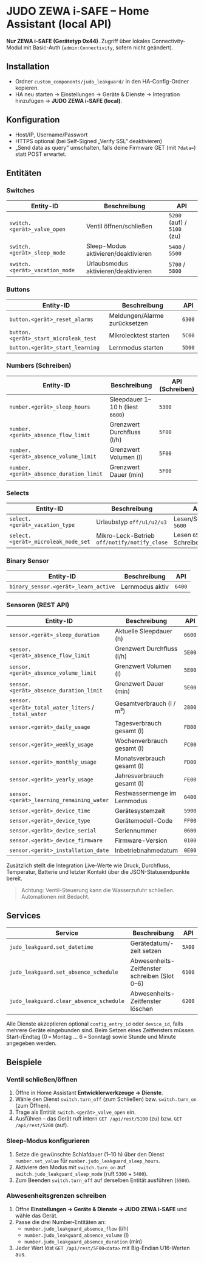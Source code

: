 # JUDO ZEWA i-SAFE – Home Assistant (local API)

**Nur ZEWA i-SAFE (Gerätetyp 0x44)**. Zugriff über lokales Connectivity-Modul mit Basic-Auth (`admin:Connectivity`, sofern nicht geändert).

## Installation

- Ordner `custom_components/judo_leakguard/` in den HA-Config-Ordner kopieren.
- HA neu starten → Einstellungen → Geräte & Dienste → Integration hinzufügen → **JUDO ZEWA i-SAFE (local)**.

## Konfiguration

- Host/IP, Username/Passwort
- HTTPS optional (bei Self-Signed „Verify SSL“ deaktivieren)
- „Send data as query“ umschalten, falls deine Firmware GET (mit `?data=`) statt POST erwartet.

## Entitäten

### Switches

| Entity-ID | Beschreibung | API |
| --- | --- | --- |
| `switch.<gerät>_valve_open` | Ventil öffnen/schließen | `5200` (auf) / `5100` (zu) |
| `switch.<gerät>_sleep_mode` | Sleep-Modus aktivieren/deaktivieren | `5400` / `5500` |
| `switch.<gerät>_vacation_mode` | Urlaubsmodus aktivieren/deaktivieren | `5700` / `5800` |

### Buttons

| Entity-ID | Beschreibung | API |
| --- | --- | --- |
| `button.<gerät>_reset_alarms` | Meldungen/Alarme zurücksetzen | `6300` |
| `button.<gerät>_start_microleak_test` | Mikrolecktest starten | `5C00` |
| `button.<gerät>_start_learning` | Lernmodus starten | `5D00` |

### Numbers (Schreiben)

| Entity-ID | Beschreibung | API (Schreiben) |
| --- | --- | --- |
| `number.<gerät>_sleep_hours` | Sleepdauer 1–10 h (liest `6600`) | `5300` |
| `number.<gerät>_absence_flow_limit` | Grenzwert Durchfluss (l/h) | `5F00` |
| `number.<gerät>_absence_volume_limit` | Grenzwert Volumen (l) | `5F00` |
| `number.<gerät>_absence_duration_limit` | Grenzwert Dauer (min) | `5F00` |

### Selects

| Entity-ID | Beschreibung | API |
| --- | --- | --- |
| `select.<gerät>_vacation_type` | Urlaubstyp `off/u1/u2/u3` | Lesen/Schreiben `5600` |
| `select.<gerät>_microleak_mode_set` | Mikro-Leck-Betrieb `off/notify/notify_close` | Lesen `6500`, Schreiben `5B00` |

### Binary Sensor

| Entity-ID | Beschreibung | API |
| --- | --- | --- |
| `binary_sensor.<gerät>_learn_active` | Lernmodus aktiv | `6400` |

### Sensoren (REST API)

| Entity-ID | Beschreibung | API |
| --- | --- | --- |
| `sensor.<gerät>_sleep_duration` | Aktuelle Sleepdauer (h) | `6600` |
| `sensor.<gerät>_absence_flow_limit` | Grenzwert Durchfluss (l/h) | `5E00` |
| `sensor.<gerät>_absence_volume_limit` | Grenzwert Volumen (l) | `5E00` |
| `sensor.<gerät>_absence_duration_limit` | Grenzwert Dauer (min) | `5E00` |
| `sensor.<gerät>_total_water_liters` / `_total_water` | Gesamtverbrauch (l / m³) | `2800` |
| `sensor.<gerät>_daily_usage` | Tagesverbrauch gesamt (l) | `FB00` |
| `sensor.<gerät>_weekly_usage` | Wochenverbrauch gesamt (l) | `FC00` |
| `sensor.<gerät>_monthly_usage` | Monatsverbrauch gesamt (l) | `FD00` |
| `sensor.<gerät>_yearly_usage` | Jahresverbrauch gesamt (l) | `FE00` |
| `sensor.<gerät>_learning_remaining_water` | Restwassermenge im Lernmodus | `6400` |
| `sensor.<gerät>_device_time` | Gerätesystemzeit | `5900` |
| `sensor.<gerät>_device_type` | Gerätemodell-Code | `FF00` |
| `sensor.<gerät>_device_serial` | Seriennummer | `0600` |
| `sensor.<gerät>_device_firmware` | Firmware-Version | `0100` |
| `sensor.<gerät>_installation_date` | Inbetriebnahmedatum | `0E00` |

Zusätzlich stellt die Integration Live-Werte wie Druck, Durchfluss, Temperatur, Batterie und letzter Kontakt über die JSON-Statusendpunkte bereit.

> Achtung: Ventil-Steuerung kann die Wasserzufuhr schließen. Automationen mit Bedacht.

## Services

| Service | Beschreibung | API |
| --- | --- | --- |
| `judo_leakguard.set_datetime` | Gerätedatum/-zeit setzen | `5A00` |
| `judo_leakguard.set_absence_schedule` | Abwesenheits-Zeitfenster schreiben (Slot 0–6) | `6100` |
| `judo_leakguard.clear_absence_schedule` | Abwesenheits-Zeitfenster löschen | `6200` |

Alle Dienste akzeptieren optional `config_entry_id` oder `device_id`, falls mehrere Geräte eingebunden sind. Beim Setzen eines Zeitfensters müssen Start-/Endtag (0 = Montag … 6 = Sonntag) sowie Stunde und Minute angegeben werden.

## Beispiele

### Ventil schließen/öffnen
1. Öffne in Home Assistant **Entwicklerwerkzeuge → Dienste**.
2. Wähle den Dienst `switch.turn_off` (zum Schließen) bzw. `switch.turn_on` (zum Öffnen).
3. Trage als Entität `switch.<gerät>_valve_open` ein.
4. Ausführen – das Gerät ruft intern `GET /api/rest/5100` (zu) bzw. `GET /api/rest/5200` (auf).

### Sleep-Modus konfigurieren
1. Setze die gewünschte Schlafdauer (1–10 h) über den Dienst `number.set_value` für `number.judo_leakguard_sleep_hours`.
2. Aktiviere den Modus mit `switch.turn_on` auf `switch.judo_leakguard_sleep_mode` (ruft `5300` + `5400`).
3. Zum Beenden `switch.turn_off` auf derselben Entität ausführen (`5500`).

### Abwesenheitsgrenzen schreiben
1. Öffne **Einstellungen → Geräte & Dienste → JUDO ZEWA i-SAFE** und wähle das Gerät.
2. Passe die drei Number-Entitäten an:
   - `number.judo_leakguard_absence_flow` (l/h)
   - `number.judo_leakguard_absence_volume` (l)
   - `number.judo_leakguard_absence_duration` (min)
3. Jeder Wert löst `GET /api/rest/5F00<data>` mit Big-Endian U16-Werten aus.

